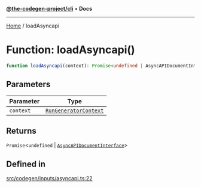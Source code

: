 [**@the-codegen-project/cli**](../API.md) • **Docs**

***

[Home](../API.md) / loadAsyncapi

# Function: loadAsyncapi()

```ts
function loadAsyncapi(context): Promise<undefined | AsyncAPIDocumentInterface>
```

## Parameters

| Parameter | Type |
| ------ | ------ |
| `context` | [`RunGeneratorContext`](../interfaces/RunGeneratorContext.md) |

## Returns

`Promise`\<`undefined` \| [`AsyncAPIDocumentInterface`](../interfaces/AsyncAPIDocumentInterface.md)\>

## Defined in

[src/codegen/inputs/asyncapi.ts:22](https://github.com/the-codegen-project/cli/blob/main/src/codegen/inputs/asyncapi.ts#L22)
